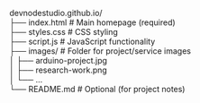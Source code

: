 devnodestudio.github.io/  
├── index.html          # Main homepage (required)  
├── styles.css         # CSS styling  
├── script.js          # JavaScript functionality  
├── images/            # Folder for project/service images  
│   ├── arduino-project.jpg  
│   ├── research-work.png  
│   └── ...  
└── README.md          # Optional (for project notes)  
